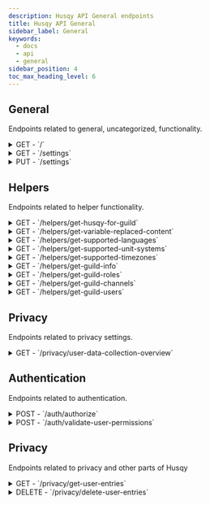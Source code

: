 ```yaml
---
description: Husqy API General endpoints
title: Husqy API General
sidebar_label: General
keywords:
  - docs
  - api
  - general
sidebar_position: 4
toc_max_heading_level: 6
---
```


## General

Endpoints related to general, uncategorized, functionality.

<details>
  <summary>GET - `/`</summary>

Home endpoint for the General Husqy API. Returns only success message displaying that it is the home route.

</details>

<details>
  <summary>GET - `/settings`</summary>

This endpoints returns the settings of the guild which is requested in the query string parameters of the request.

Query string parameters:
| field | required | type | description |
| --- | --- | --- | --- |
| guild_id | yes | `integer` | The ID of the guild to fetch information for |

Possible errors:

- BadRequestError
- SettingsError
- InternalServerError

</details>

<details>
  <summary>PUT - `/settings`</summary>

This endpoint provides the ability to change the settings of the guild specified in the body data.

Body data (JSON):
| field | required | type | description |
| --- | --- | --- | --- |
| guild_id | yes | `integer` | The ID of the guild to fetch information for |
| language | yes | `string` | The new language for the guild |
| timezone | yes | `string` | The new timezone for the guild |
| auto_delete | yes | `integer` | The new auto delete for the guild |
| unit_system | yes | `string` | The new unit system for the guild |
| giveaway_save_timeout | yes | `integer` | The new giveaway save timeout for the guild |
| invite_link | yes | `string` | (May be None) The new invite link for the guild |
| max_warns | yes | `integer` | The new max warns for the guild |
| auto_kick_enabled | yes | `boolean` | The new auto kick enabled value for the guild |
| auto_kick_role_id | yes | `integer` | (May be None) The new ID for the auto kick role for the guild |

Possible errors:

- BadRequestError
- InternalServerError
- DatabaseError

</details>

## Helpers

Endpoints related to helper functionality.

<details>
  <summary>GET - `/helpers/get-husqy-for-guild`</summary>

This endpoint returns a list of guilds, depending on the guilds you give in the query parameters, confirming weather or not Husqy is in that guild or not.

Query string parameters:
| field | required | type | description |
| --- | --- | --- | --- |
| guild_ids | yes | `list` | A comma seperated list of guild IDs to check (f.e. guild_id1,guild_id2,guild_id3) |

Possible errors:

- BadRequestError

</details>

<details>
  <summary>GET - `/helpers/get-variable-replaced-content`</summary>

This endpoint returns a the text where the Husqy variables are replaced with the desired values.

Query string parameters:
| field | required | type | description |
| --- | --- | --- | --- |
| content | yes | `string` | The content to replace |
| language | yes | `string` | The language to use when replacing the Husqy variables, preferrably the language set in the target guild |
| timezone | yes | `string` | The timezone to use when replacing the Husqy variables, preferrably the timezone set in the target guild |
| guild_id | no | `integer` | The ID of the guild to use for Husqy variables related to guilds |
| user_id | no | `integer` | The ID of the user to use for Husqy variables related to users |
| channel_id | no | `integer` | The ID of the channel to use for Husqy variables related to channels |

Possible errors:

- BadRequestError

</details>

<details>
  <summary>GET - `/helpers/get-supported-languages`</summary>

Endpoint to return the current supported languages by Husqy.

This endpoint will not return any errors.

</details>

<details>
  <summary>GET - `/helpers/get-supported-unit-systems`</summary>

Endpoint to return the current supported unit systems by Husqy.

This endpoint will not return any errors.

</details>

<details>
  <summary>GET - `/helpers/get-supported-timezones`</summary>

Endpoint to return the current supported timezones by Husqy.

This endpoint will not return any errors.

</details>

<details>
  <summary>GET - `/helpers/get-guild-info`</summary>

:::warning

This endpoint will not return any Husqy settings for a guild, use the GET - `/settings` endpoint for that!

:::

Returns the name (and ID) of the guild inserted in the query string parameters.

Query string parameters:
| field | required | type | description |
| --- | --- | --- | --- |
| guild_id | yes | `integer` | The ID of the guild to get information from |

Possible errors:

- BadRequestError
- InternalServerError
- DiscordApiInteractionError

</details>

<details>
  <summary>GET - `/helpers/get-guild-roles`</summary>

Endpoint to get a list of names and ID's of the roles available in the specified guild.

Query string parameters:
| field | required | type | description |
| --- | --- | --- | --- |
| guild_id | yes | `integer` | The ID of the guild to get roles from |

Possible errors:

- BadRequestError
- InternalServerError

</details>

<details>
  <summary>GET - `/helpers/get-guild-channels`</summary>

Endpoint to get a list of names, ID's and types of the channels available in the specified guild. There is an option to filter channels based on specified types.

Query string parameters:
| field | required | type | description |
| --- | --- | --- | --- |
| guild_id | yes | `integer` | The ID of the guild to get roles from |
| types | no | `list` | A comma separeted list of channel types to filter. Possible types are: text, voice, news, stage, category, forum |

Possible errors:

- BadRequestError
- InternalServerError

</details>

<details>
  <summary>GET - `/helpers/get-guild-users`</summary>

Endpoint to get a list of names and ID's of the members that are in the specified guild.

Query string parameters:
| field | required | type | description |
| --- | --- | --- | --- |
| guild_id | yes | `integer` | The ID of the guild to get members from |

Possible errors:

- BadRequestError
- InternalServerError

</details>

## Privacy

Endpoints related to privacy settings.

<details>
  <summary>GET - `/privacy/user-data-collection-overview`</summary>

Endpoint to get the user data collection settings overview for the members in a guild.

Query string parameters:
| field | required | type | description |
| --- | --- | --- | --- |
| guild_id | yes | `integer` | The ID of the guild to get the members user data collection settings overview from |

Possible errors:

- BadRequestError
- InternalServerError

</details>

## Authentication

Endpoints related to authentication.

<details>
  <summary>POST - `/auth/authorize`</summary>

Endpoint to validate the access token used in a request.

Body data (JSON):
| field | required | type | description |
| --- | --- | --- | --- |
| access_token | yes | `integer` | The access token or API key to validate |

Possible errors:

- BadRequestError
- UnauthorizedError

</details>

<details>
  <summary>POST - `/auth/validate-user-permissions`</summary>

Endpoint to validate if the user making a request to the Husqy API is authorized to do so.

Body data (JSON):
| field | required | type | description |
| --- | --- | --- | --- |
| guild_id | yes | `integer` | The ID of the guild to check the user for |

Possible errors:

- BadRequestError
- InternalServerError

</details>

## Privacy

Endpoints related to privacy and other parts of Husqy

<details>
  <summary>GET - `/privacy/get-user-entries`</summary>

:::danger

Do not use this endpoint yourself! This endpoint will be used by Husqy's Privacy configurator (`/privacy`) command.

:::

Endpoint to get the amount of references to your user in other parts of Husqy.

Query string parameters:
| field | required | type | description |
| --- | --- | --- | --- |
| guild_id | yes | `integer` | The ID of the guild to get the specified references in |
| privacy_member_id | yes | `integer` | The ID of the member who wants to check their references |

Possible errors:

- BadRequestError
- ForbiddenError
- InternalServerError

</details>

<details>
  <summary>DELETE - `/privacy/delete-user-entries`</summary>

:::danger

Do not use this endpoint yourself! This endpoint will be used by Husqy's Privacy configurator (`/privacy`) command.

:::

Endpoint to delete the references to your user in other parts of Husqy.

Body data (JSON):
| field | required | type | description |
| --- | --- | --- | --- |
| guild_id | yes | `integer` | The ID of the guild to delete the specified references in |
| privacy_member_id | yes | `integer` | The ID of the member who wants to remove their references |

Possible errors:

- BadRequestError
- ForbiddenError
- InternalServerError

</details>
